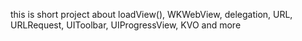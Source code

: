 this is short project about loadView(), WKWebView, delegation, URL, URLRequest, UIToolbar, UIProgressView, KVO and more
